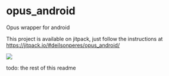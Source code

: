 # opus_android
Opus wrapper for android

This project is available on jitpack, just follow the instructions at https://jitpack.io/#deilsonperes/opus_android/

[![](https://jitpack.io/v/deilsonperes/opus_android.svg)](https://jitpack.io/#deilsonperes/opus_android)

todo: the rest of this readme
